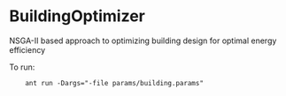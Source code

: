 BuildingOptimizer
=================

NSGA-II based approach to optimizing building design for optimal energy efficiency

To run:

```
    ant run -Dargs="-file params/building.params"
